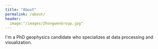 ```yaml
---
title: "About"
permalink: /about/
header:
  image:"/images/ZhongwenGroup.jpg"
---
```


I'm a PhD geophysics candidate who specializes at data processing and visualization.

